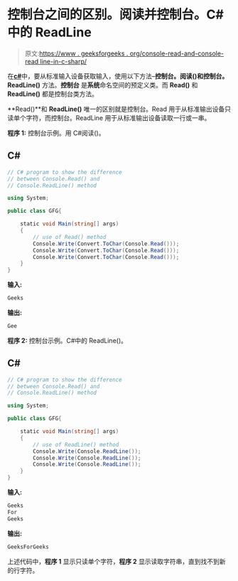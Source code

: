 # 控制台之间的区别。阅读并控制台。C#中的 ReadLine

> 原文:[https://www . geeksforgeeks . org/console-read-and-console-read line-in-c-sharp/](https://www.geeksforgeeks.org/difference-between-console-read-and-console-readline-in-c-sharp/)

在[**c#**](https://www.geeksforgeeks.org/csharp-programming-language/)中，要从标准输入设备获取输入，使用以下方法–**控制台。阅读()**和**控制台。ReadLine()** 方法。**控制台** 是**系统**命名空间的预定义类。而 **Read()** 和 **ReadLine()** 都是控制台类方法。

**Read()**和 **ReadLine()** 唯一的区别就是控制台。Read 用于从标准输出设备只读单个字符，而控制台。ReadLine 用于从标准输出设备读取一行或一串。

**程序 1:** 控制台示例。用 C#阅读()。

## C#

```cs
// C# program to show the difference
// between Console.Read() and 
// Console.ReadLine() method

using System;

public class GFG{

    static void Main(string[] args)
    {
        // use of Read() method
        Console.Write(Convert.ToChar(Console.Read()));
        Console.Write(Convert.ToChar(Console.Read()));
        Console.Write(Convert.ToChar(Console.Read()));
    }
}
```

**输入:**

```cs
Geeks

```

**输出:**

```cs
Gee

```

**程序 2:** 控制台示例。C#中的 ReadLine()。

## C#

```cs
// C# program to show the difference
// between Console.Read() and 
// Console.ReadLine() method

using System;

public class GFG{

    static void Main(string[] args)
    {
        // use of ReadLine() method
        Console.Write(Console.ReadLine());
        Console.Write(Console.ReadLine());
        Console.Write(Console.ReadLine());
    }
}
```

**输入:**

```cs
Geeks
For
Geeks

```

**输出:**

```cs
GeeksForGeeks

```

上述代码中，**程序 1** 显示只读单个字符，**程序 2** 显示读取字符串，直到找不到新的行字符。